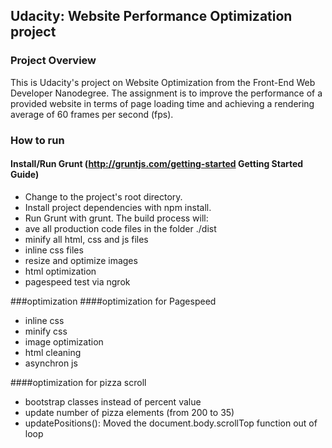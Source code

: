 ## Udacity: Website Performance Optimization project

### Project Overview
This is Udacity's project on Website Optimization from the Front-End Web Developer Nanodegree. The assignment is to improve the performance of a provided website in terms of page loading time and achieving a rendering average of 60 frames per second (fps).

### How to run
#### Install/Run Grunt (http://gruntjs.com/getting-started Getting Started Guide)
- Change to the project's root directory.
- Install project dependencies with npm install.
- Run Grunt with grunt.
The build process will:
- ave all production code files in the folder ./dist
- minify all html, css and js files
- inline css files
- resize and optimize images 
- html optimization
- pagespeed test via ngrok


###optimization
####optimization for Pagespeed
- inline css
- minify css
- image optimization
- html cleaning
- asynchron js

####optimization for pizza scroll
- bootstrap classes instead of percent value
- update number of pizza elements (from 200 to 35)
- updatePositions(): Moved the document.body.scrollTop function out of loop
